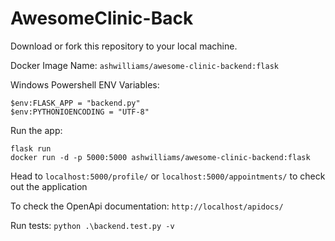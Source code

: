# AwesomeClinic-Back

Download or fork this repository to your local machine.     

Docker Image Name: `ashwilliams/awesome-clinic-backend:flask` 

Windows Powershell ENV Variables:    

`$env:FLASK_APP = "backend.py"`    
`$env:PYTHONIOENCODING = "UTF-8"`

Run the app:    

`flask run`     
`docker run -d -p 5000:5000 ashwilliams/awesome-clinic-backend:flask`

Head to `localhost:5000/profile/` or `localhost:5000/appointments/` to check out the application    

To check the OpenApi documentation: `http://localhost/apidocs/` 

Run tests:
`python .\backend.test.py -v`

